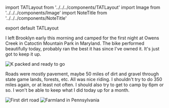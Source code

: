 import TATLayout from '../../../components/TATLayout'
import Image from '../../../components/Image'
import NoteTitle from '../../../components/NoteTitle'

export default TATLayout

<NoteTitle
  title="August 18, 2018 &mdash; New York &#8594; New Jersey &#8594; Pennsylvania &#8594; Maryland"
  subtitle="345 miles"
/>

I left Brooklyn early this morning and camped for the first night at Owens Creek in Catoctin Mountain Park in Maryland. The bike performed beautifully today, probably ran the best it has since I've owned it. It's just got to keep it up.

<Image src="https://s3.amazonaws.com/tat.honkytonk.in/01/IMG_2484.jpg" alt="K packed and ready to go" />

Roads were mostly pavement, maybe 50 miles of dirt and gravel through state game lands, forests, etc. All was nice riding. I shouldn't try to do 350 miles again, or at least not often. I should also try to get to camp by 6pm or so. I won't be able to keep what I did today up for a month.

<Image src="https://s3.amazonaws.com/tat.honkytonk.in/01/IMG_2488.jpg" alt="First dirt road" />
<Image src="https://s3.amazonaws.com/tat.honkytonk.in/01/IMG_2489.jpg" alt="Farmland in Pennsylvania" />
